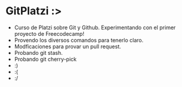 # GitPlatzi :>
* Curso de Platzi sobre Git y Github. Experimentando con el primer proyecto de Freecodecamp!
* Provendo los diversos comandos para tenerlo claro.
* Modficaciones para provar un pull request.
* Probando git stash.
* Probando git cherry-pick
* :)
* :(
* :/
